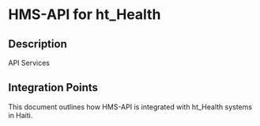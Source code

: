 # HMS-API for ht_Health

## Description

API Services

## Integration Points

This document outlines how HMS-API is integrated with ht_Health systems in Haiti.
